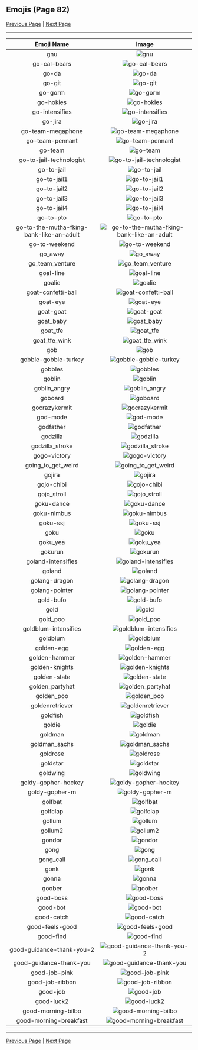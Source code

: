 
## Emojis (Page 82)

[Previous Page](/docs/hc/page-g-0081.md)
  | [Next Page](/docs/hc/page-g-0083.md)

<hr />

|Emoji Name|Image|
| :-: | :-: |
|gnu| ![gnu](/emojis/hc/gnu.png)|
|go-cal-bears| ![go-cal-bears](/emojis/hc/go-cal-bears.jpg)|
|go-da| ![go-da](/emojis/hc/go-da.png)|
|go-git| ![go-git](/emojis/hc/go-git.png)|
|go-gorm| ![go-gorm](/emojis/hc/go-gorm.png)|
|go-hokies| ![go-hokies](/emojis/hc/go-hokies.jpg)|
|go-intensifies| ![go-intensifies](/emojis/hc/go-intensifies.gif)|
|go-jira| ![go-jira](/emojis/hc/go-jira.png)|
|go-team-megaphone| ![go-team-megaphone](/emojis/hc/go-team-megaphone.png)|
|go-team-pennant| ![go-team-pennant](/emojis/hc/go-team-pennant.png)|
|go-team| ![go-team](/emojis/hc/go-team.gif)|
|go-to-jail-technologist| ![go-to-jail-technologist](/emojis/hc/go-to-jail-technologist.png)|
|go-to-jail| ![go-to-jail](/emojis/hc/go-to-jail.jpg)|
|go-to-jail1| ![go-to-jail1](/emojis/hc/go-to-jail1.png)|
|go-to-jail2| ![go-to-jail2](/emojis/hc/go-to-jail2.png)|
|go-to-jail3| ![go-to-jail3](/emojis/hc/go-to-jail3.png)|
|go-to-jail4| ![go-to-jail4](/emojis/hc/go-to-jail4.png)|
|go-to-pto| ![go-to-pto](/emojis/hc/go-to-pto.png)|
|go-to-the-mutha-fking-bank-like-an-adult| ![go-to-the-mutha-fking-bank-like-an-adult](/emojis/hc/go-to-the-mutha-fking-bank-like-an-adult.png)|
|go-to-weekend| ![go-to-weekend](/emojis/hc/go-to-weekend.gif)|
|go_away| ![go_away](/emojis/hc/go_away.gif)|
|go_team_venture| ![go_team_venture](/emojis/hc/go_team_venture.gif)|
|goal-line| ![goal-line](/emojis/hc/goal-line.jpg)|
|goalie| ![goalie](/emojis/hc/goalie.png)|
|goat-confetti-ball| ![goat-confetti-ball](/emojis/hc/goat-confetti-ball.png)|
|goat-eye| ![goat-eye](/emojis/hc/goat-eye.png)|
|goat-goat| ![goat-goat](/emojis/hc/goat-goat.png)|
|goat_baby| ![goat_baby](/emojis/hc/goat_baby.gif)|
|goat_tfe| ![goat_tfe](/emojis/hc/goat_tfe.png)|
|goat_tfe_wink| ![goat_tfe_wink](/emojis/hc/goat_tfe_wink.png)|
|gob| ![gob](/emojis/hc/gob.jpg)|
|gobble-gobble-turkey| ![gobble-gobble-turkey](/emojis/hc/gobble-gobble-turkey.gif)|
|gobbles| ![gobbles](/emojis/hc/gobbles.png)|
|goblin| ![goblin](/emojis/hc/goblin.jpg)|
|goblin_angry| ![goblin_angry](/emojis/hc/goblin_angry.gif)|
|goboard| ![goboard](/emojis/hc/goboard.png)|
|gocrazykermit| ![gocrazykermit](/emojis/hc/gocrazykermit.gif)|
|god-mode| ![god-mode](/emojis/hc/god-mode.png)|
|godfather| ![godfather](/emojis/hc/godfather.png)|
|godzilla| ![godzilla](/emojis/hc/godzilla.jpg)|
|godzilla_stroke| ![godzilla_stroke](/emojis/hc/godzilla_stroke.png)|
|gogo-victory| ![gogo-victory](/emojis/hc/gogo-victory.gif)|
|going_to_get_weird| ![going_to_get_weird](/emojis/hc/going_to_get_weird.jpg)|
|gojira| ![gojira](/emojis/hc/gojira.png)|
|gojo-chibi| ![gojo-chibi](/emojis/hc/gojo-chibi.png)|
|gojo_stroll| ![gojo_stroll](/emojis/hc/gojo_stroll.gif)|
|goku-dance| ![goku-dance](/emojis/hc/goku-dance.gif)|
|goku-nimbus| ![goku-nimbus](/emojis/hc/goku-nimbus.gif)|
|goku-ssj| ![goku-ssj](/emojis/hc/goku-ssj.png)|
|goku| ![goku](/emojis/hc/goku.gif)|
|goku_yea| ![goku_yea](/emojis/hc/goku_yea.png)|
|gokurun| ![gokurun](/emojis/hc/gokurun.gif)|
|goland-intensifies| ![goland-intensifies](/emojis/hc/goland-intensifies.gif)|
|goland| ![goland](/emojis/hc/goland.png)|
|golang-dragon| ![golang-dragon](/emojis/hc/golang-dragon.png)|
|golang-pointer| ![golang-pointer](/emojis/hc/golang-pointer.png)|
|gold-bufo| ![gold-bufo](/emojis/hc/gold-bufo.png)|
|gold| ![gold](/emojis/hc/gold.jpg)|
|gold_poo| ![gold_poo](/emojis/hc/gold_poo.png)|
|goldblum-intensifies| ![goldblum-intensifies](/emojis/hc/goldblum-intensifies.gif)|
|goldblum| ![goldblum](/emojis/hc/goldblum.png)|
|golden-egg| ![golden-egg](/emojis/hc/golden-egg.png)|
|golden-hammer| ![golden-hammer](/emojis/hc/golden-hammer.png)|
|golden-knights| ![golden-knights](/emojis/hc/golden-knights.png)|
|golden-state| ![golden-state](/emojis/hc/golden-state.png)|
|golden_partyhat| ![golden_partyhat](/emojis/hc/golden_partyhat.png)|
|golden_poo| ![golden_poo](/emojis/hc/golden_poo.png)|
|goldenretriever| ![goldenretriever](/emojis/hc/goldenretriever.jpg)|
|goldfish| ![goldfish](/emojis/hc/goldfish.jpg)|
|goldie| ![goldie](/emojis/hc/goldie.png)|
|goldman| ![goldman](/emojis/hc/goldman.png)|
|goldman_sachs| ![goldman_sachs](/emojis/hc/goldman_sachs.png)|
|goldrose| ![goldrose](/emojis/hc/goldrose.png)|
|goldstar| ![goldstar](/emojis/hc/goldstar.png)|
|goldwing| ![goldwing](/emojis/hc/goldwing.png)|
|goldy-gopher-hockey| ![goldy-gopher-hockey](/emojis/hc/goldy-gopher-hockey.png)|
|goldy-gopher-m| ![goldy-gopher-m](/emojis/hc/goldy-gopher-m.png)|
|golfbat| ![golfbat](/emojis/hc/golfbat.png)|
|golfclap| ![golfclap](/emojis/hc/golfclap.gif)|
|gollum| ![gollum](/emojis/hc/gollum.png)|
|gollum2| ![gollum2](/emojis/hc/gollum2.png)|
|gondor| ![gondor](/emojis/hc/gondor.png)|
|gong| ![gong](/emojis/hc/gong.png)|
|gong_call| ![gong_call](/emojis/hc/gong_call.png)|
|gonk| ![gonk](/emojis/hc/gonk.gif)|
|gonna| ![gonna](/emojis/hc/gonna.jpg)|
|goober| ![goober](/emojis/hc/goober.png)|
|good-boss| ![good-boss](/emojis/hc/good-boss.png)|
|good-bot| ![good-bot](/emojis/hc/good-bot.gif)|
|good-catch| ![good-catch](/emojis/hc/good-catch.gif)|
|good-feels-good| ![good-feels-good](/emojis/hc/good-feels-good.png)|
|good-find| ![good-find](/emojis/hc/good-find.png)|
|good-guidance-thank-you-2| ![good-guidance-thank-you-2](/emojis/hc/good-guidance-thank-you-2.jpg)|
|good-guidance-thank-you| ![good-guidance-thank-you](/emojis/hc/good-guidance-thank-you.jpg)|
|good-job-pink| ![good-job-pink](/emojis/hc/good-job-pink.png)|
|good-job-ribbon| ![good-job-ribbon](/emojis/hc/good-job-ribbon.png)|
|good-job| ![good-job](/emojis/hc/good-job.gif)|
|good-luck2| ![good-luck2](/emojis/hc/good-luck2.png)|
|good-morning-bilbo| ![good-morning-bilbo](/emojis/hc/good-morning-bilbo.gif)|
|good-morning-breakfast| ![good-morning-breakfast](/emojis/hc/good-morning-breakfast.gif)|

<hr/>

[Previous Page](/docs/hc/page-g-0081.md)
  | [Next Page](/docs/hc/page-g-0083.md)